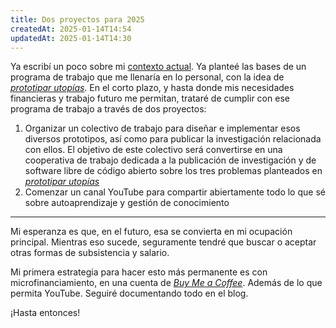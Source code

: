 ```yaml
---
title: Dos proyectos para 2025
createdAt: 2025-01-14T14:54
updatedAt: 2025-01-14T14:30
---
```


Ya escribí un poco sobre mi [contexto actual](empezar-de-nuevo). Ya planteé las bases de un programa de trabajo que me llenaría en lo personal, con la idea de [*prototipar utopías*](prototipar-utopias). En el corto plazo, y hasta donde mis necesidades financieras y trabajo futuro me permitan, trataré de cumplir con ese programa de trabajo a través de dos proyectos:

1. Organizar un colectivo de trabajo para diseñar e implementar esos diversos prototipos, así como para publicar la investigación relacionada con ellos. El objetivo de este colectivo será convertirse en una cooperativa de trabajo dedicada a la publicación de investigación y de software libre de código abierto sobre los tres problemas planteados en [*prototipar utopías*](prototipar-utopias)
2. Comenzar un canal YouTube para compartir abiertamente todo lo que sé sobre autoaprendizaje y gestión de conocimiento

---

Mi esperanza es que, en el futuro, esa se convierta en mi ocupación principal. Mientras eso sucede, seguramente tendré que buscar o aceptar otras formas de subsistencia y salario.

Mi primera estrategia para hacer esto más permanente es con microfinanciamiento, en una cuenta de [*Buy Me a Coffee*](https://buymeacoffee.com/sabhz). Además de lo que permita YouTube. Seguiré documentando todo en el blog.

¡Hasta entonces!
